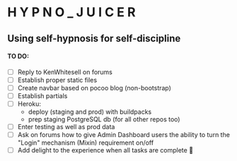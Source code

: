 # H Y P N O _ J U I C E R
## Using self-hypnosis for self-discipline

#### TO DO:
- [ ] Reply to KenWhitesell on forums
- [ ] Establish proper static files
- [ ] Create navbar based on pocoo blog (non-bootstrap)
- [ ] Establish partials
- [ ] Heroku:
    - deploy (staging and prod) with buildpacks
    - prep staging PostgreSQL db (for all other repos too)
- [ ] Enter testing as well as prod data 
- [ ] Ask on forums how to give Admin Dashboard users the ability to turn the "Login" mechanism (Mixin) requirement on/off
- [ ] Add delight to the experience when all tasks are complete :tada: